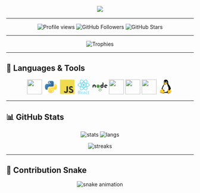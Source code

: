 <!-- Banner / Header -->
<p align="center">
  <img src="https://readme-typing-svg.herokuapp.com?size=30&duration=4000&color=00F78A&center=true&vCenter=true&width=550&lines=Hi+👋,+I'm+Sigma;Vibe+Coder+%F0%9F%92%BB;Open+Source+Enthusiast;Always+Learning+New+Things">
</p>

---

<!-- Badges -->
<p align="center">
  <img src="https://komarev.com/ghpvc/?username=toto-sys28&label=Profile+Views&color=00f78a&style=flat" alt="Profile views" />
  <img src="https://img.shields.io/github/followers/toto-sys28?label=Followers&style=social" alt="GitHub Followers" />
  <img src="https://img.shields.io/github/stars/toto-sys28?label=Stars&style=social" alt="GitHub Stars" />
</p>

---

<!-- GitHub Trophies -->
<p align="center">
  <img src="https://github-profile-trophy.vercel.app/?username=toto-sys28&theme=radical&no-frame=false&no-bg=true&margin-w=4" alt="Trophies" />
</p>

---

## 🚀 Languages & Tools
<p align="center"> 
  <a href="https://www.arduino.cc/" target="_blank"><img src="https://cdn.worldvectorlogo.com/logos/arduino-1.svg" width="40" height="40"/></a>
  <a href="https://www.python.org" target="_blank"><img src="https://raw.githubusercontent.com/devicons/devicon/master/icons/python/python-original.svg" width="40" height="40"/></a>
  <a href="https://developer.mozilla.org/en-US/docs/Web/JavaScript" target="_blank"><img src="https://raw.githubusercontent.com/devicons/devicon/master/icons/javascript/javascript-original.svg" width="40" height="40"/></a>
  <a href="https://reactjs.org/" target="_blank"><img src="https://raw.githubusercontent.com/devicons/devicon/master/icons/react/react-original-wordmark.svg" width="40" height="40"/></a>
  <a href="https://nodejs.org" target="_blank"><img src="https://raw.githubusercontent.com/devicons/devicon/master/icons/nodejs/nodejs-original-wordmark.svg" width="40" height="40"/></a>
  <a href="https://www.tensorflow.org" target="_blank"><img src="https://www.vectorlogo.zone/logos/tensorflow/tensorflow-icon.svg" width="40" height="40"/></a>
  <a href="https://pytorch.org/" target="_blank"><img src="https://www.vectorlogo.zone/logos/pytorch/pytorch-icon.svg" width="40" height="40"/></a>
  <a href="https://git-scm.com/" target="_blank"><img src="https://www.vectorlogo.zone/logos/git-scm/git-scm-icon.svg" width="40" height="40"/></a>
  <a href="https://www.linux.org/" target="_blank"><img src="https://raw.githubusercontent.com/devicons/devicon/master/icons/linux/linux-original.svg" width="40" height="40"/></a>
</p>

---

## 📊 GitHub Stats
<p align="center">
  <img src="https://github-readme-stats.vercel.app/api?username=toto-sys28&show_icons=true&theme=radical" alt="stats" />
  <img src="https://github-readme-stats.vercel.app/api/top-langs/?username=toto-sys28&layout=compact&theme=radical" alt="langs" />
</p>

<p align="center">
  <img src="https://github-readme-streak-stats.herokuapp.com?user=toto-sys28&theme=radical&hide_border=false" alt="streaks" />
</p>

---

## 🐍 Contribution Snake
<p align="center">
  <img src="https://github.com/toto-sys28/toto-sys28/blob/output/github-contribution-grid-snake.svg" alt="snake animation" />
</p>
